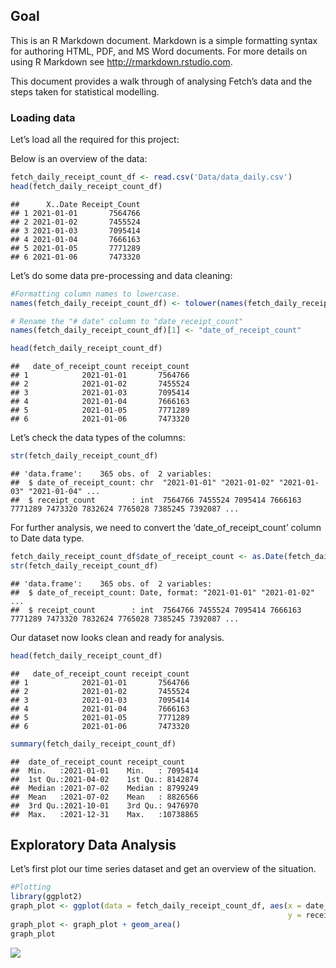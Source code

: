 ## Goal

This is an R Markdown document. Markdown is a simple formatting syntax
for authoring HTML, PDF, and MS Word documents. For more details on
using R Markdown see <http://rmarkdown.rstudio.com>.

This document provides a walk through of analysing Fetch’s data and the
steps taken for statistical modelling.

### Loading data

Let’s load all the required for this project:

Below is an overview of the data:

``` r
fetch_daily_receipt_count_df <- read.csv('Data/data_daily.csv')
head(fetch_daily_receipt_count_df)
```

    ##      X..Date Receipt_Count
    ## 1 2021-01-01       7564766
    ## 2 2021-01-02       7455524
    ## 3 2021-01-03       7095414
    ## 4 2021-01-04       7666163
    ## 5 2021-01-05       7771289
    ## 6 2021-01-06       7473320

Let’s do some data pre-processing and data cleaning:

``` r
#Formatting column names to lowercase.
names(fetch_daily_receipt_count_df) <- tolower(names(fetch_daily_receipt_count_df))

# Rename the "# date" column to "date_receipt_count"
names(fetch_daily_receipt_count_df)[1] <- "date_of_receipt_count"

head(fetch_daily_receipt_count_df)
```

    ##   date_of_receipt_count receipt_count
    ## 1            2021-01-01       7564766
    ## 2            2021-01-02       7455524
    ## 3            2021-01-03       7095414
    ## 4            2021-01-04       7666163
    ## 5            2021-01-05       7771289
    ## 6            2021-01-06       7473320

Let’s check the data types of the columns:

``` r
str(fetch_daily_receipt_count_df)
```

    ## 'data.frame':    365 obs. of  2 variables:
    ##  $ date_of_receipt_count: chr  "2021-01-01" "2021-01-02" "2021-01-03" "2021-01-04" ...
    ##  $ receipt_count        : int  7564766 7455524 7095414 7666163 7771289 7473320 7832624 7765028 7385245 7392087 ...

For further analysis, we need to convert the ‘date_of_receipt_count’
column to Date data type.

``` r
fetch_daily_receipt_count_df$date_of_receipt_count <- as.Date(fetch_daily_receipt_count_df$date_of_receipt_count)
str(fetch_daily_receipt_count_df)
```

    ## 'data.frame':    365 obs. of  2 variables:
    ##  $ date_of_receipt_count: Date, format: "2021-01-01" "2021-01-02" ...
    ##  $ receipt_count        : int  7564766 7455524 7095414 7666163 7771289 7473320 7832624 7765028 7385245 7392087 ...

Our dataset now looks clean and ready for analysis.

``` r
head(fetch_daily_receipt_count_df)
```

    ##   date_of_receipt_count receipt_count
    ## 1            2021-01-01       7564766
    ## 2            2021-01-02       7455524
    ## 3            2021-01-03       7095414
    ## 4            2021-01-04       7666163
    ## 5            2021-01-05       7771289
    ## 6            2021-01-06       7473320

``` r
summary(fetch_daily_receipt_count_df)
```

    ##  date_of_receipt_count receipt_count     
    ##  Min.   :2021-01-01    Min.   : 7095414  
    ##  1st Qu.:2021-04-02    1st Qu.: 8142874  
    ##  Median :2021-07-02    Median : 8799249  
    ##  Mean   :2021-07-02    Mean   : 8826566  
    ##  3rd Qu.:2021-10-01    3rd Qu.: 9476970  
    ##  Max.   :2021-12-31    Max.   :10738865

## Exploratory Data Analysis

Let’s first plot our time series dataset and get an overview of the
situation.

``` r
#Plotting
library(ggplot2)
graph_plot <- ggplot(data = fetch_daily_receipt_count_df, aes(x = date_of_receipt_count,
                                                              y = receipt_count))
graph_plot <- graph_plot + geom_area()
graph_plot
```

![](analysis_Notebook_files/figure-markdown_github/unnamed-chunk-6-1.png)

